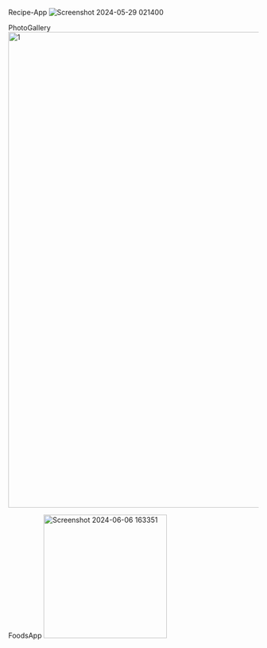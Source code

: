 Recipe-App
![Screenshot 2024-05-29 021400](https://github.com/infernotlc/Database-Examples/assets/70065773/c7c313ea-0a68-4b90-8d73-bcb04c3ff52b)

PhotoGallery
<img width="955" alt="1" src="https://github.com/infernotlc/Database-Examples/assets/70065773/be32018a-c6af-4363-9d8d-e1b44fe01fca">

FoodsApp
<img width="248" alt="Screenshot 2024-06-06 163351" src="https://github.com/infernotlc/Database-Examples/assets/70065773/ff1e91c3-1f59-4745-8895-8e8ffe457ada">
